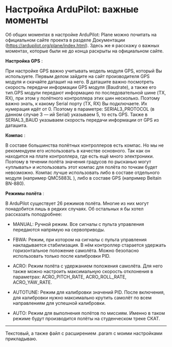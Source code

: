 # Настройка ArduPilot: важные моменты

Об общих моментах в настройке ArduPilot: Plane можно почитать на официальном сайте проекта в разделе Документации (https://ardupilot.org/plane/index.html). Здесь же я расскажу о важных моментах, которые были не до конца раскрыты на официальном сайте.

**Настройка GPS** :

При настройке GPS важно учитывать модель модуля GPS, который Вы используете. Первым делом зайдите на сайт производителя GPS модуля и скачайте даташит на него. В даташите важно посмотреть скорость передачи информации GPS модуля (Baudrate), а также его тип.GPS модули передают информацию по последовательной шине (TX, RX), при этом у полётного контроллера этих шин несколько. Поэтому важно знать, к какому Serial порту (TX, RX) Вы подключаете. Их нумерация идёт от 0. Поэтому в параметре: SERIAL3_PROTOCOL (в данном случае 3 — ий Serial) указываем 5, то есть GPS. Также в SERIAL3_BAUD указываем скорость передачи информации от GPS из даташита.

**Компас** :

В составе большинства полётных контроллеров есть компас. Но мы не рекомендуем его использовать в качестве основного. Так как он находится на плате контроллера, где есть ещё много электроники. Поэтому в течении полёта значения градусов по рысканью могут «уплывать» и использовать этот компас для полёта по точкам будет невозможно. Компас лучше использовать либо в составе отдельного модуля (например QMC5883L ), либо в составе GPS (например Beitain BN-880).

**Режимы полёта** :

В ArduPilot существует 26 режимов полёта. Многие из них могут понадобится лишь в редких случаях. Об остальных я бы хотел рассказать поподробнее:

- MANUAL:
    Ручной режим. Все сигналы с пульта управления передаются напрямую на       сервоприводы.

- FBWA:
    Режим, при котором на сигналы с пульта управления накладывается стабилизация. В нём контроллер старается удержать горизонтальное положение самолёта. Можно безопасно использовать только после калибровки PID.

- ACRO:
    Режим полёта с удержанием положения самолёта. Для него также можно настроить максимальную скорость отклонения в параметрах: ACRO_PITCH_RATE, ACRO_ROLL_RATE, ACRO_YAW_RATE.

- AUTOTUNE:
    Режим для калибровки значений PID. После включения, для калибровки нужно максимально крутить самолёт по всем направлениям для успешной калибровки.

- AUTO:
    Режим для выполнения полётов по миссиям. Именно в таком режиме будут производится полёты на студенческом треке СКАТ.
___

Текстовый, а также файл с расширением .param с моими настройками прикладываю.